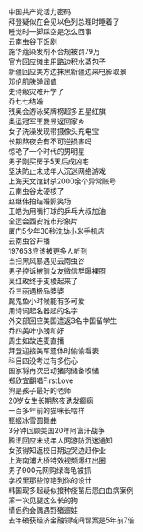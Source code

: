 中国共产党活力密码  
拜登疑似在会见以色列总理时睡着了  
睡觉时一脚踩空是怎么回事  
云南虫谷下饭剧  
施华蔻染发剂不合规被罚79万  
官方回应摊主用路边积水蒸包子  
新疆回应美方边抹黑新疆边来电影取景  
邓伦肌肤弹润值  
史诗级灾难开学了  
乔七七结婚  
残奥会游泳奖牌榜超多五星红旗  
奥运冠军王曼昱返回家乡  
女子洗澡发现带摄像头充电宝  
长期熬夜会有不可逆损害吗  
惊艳了一个时代的男明星  
男子刚买房子5天后成凶宅  
坚决防止未成年人沉迷网络游戏  
上海天文馆封杀2000余个异常账号  
云南虫谷太硬核了  
赵继伟拍结婚照笑场  
王皓为用嘴打球的乒乓大叔加油  
全运会西安城市形象片  
厦门5少年30秒洗劫小米手机店  
云南虫谷开播  
197653应该被更多人听到  
当扫黑风暴遇见云南虫谷  
男子控诉被前女友微信群曝裸照  
吴红玫终于支棱起来了  
乔三丽遇极品婆婆  
魔鬼鱼小时候能有多可爱  
用诗词起名器起的名字  
外交部回应美国遣返3名中国留学生  
乔四美叶小朗和好  
周生如故连麦直播  
拜登迎接美军遗体时偷偷看表  
科目四没考过有多伤心  
国家将再次启动猪肉储备收储  
郑欣宜翻唱FirstLove  
狗是孩子最好的老师  
20岁女生长期熬夜诱发癫痫  
一百多年前的猫咪长啥样  
甄姬冰雪圆舞曲  
3分钟回顾美国20年阿富汗战争  
腾讯回应未成年人网游防沉迷通知  
女孩得知返校日期边哭边赶作业  
上海南浦大桥特效视频爆红出圈  
男子900元网购绿海龟被抓  
学校里那些惊艳到你的设计  
韩国现多起疑似接种疫苗后患白血病案例  
第一次见腿这么长的狗  
情侣约会偶遇野猪遛娃  
去年破获经济金融领域间谍案是5年前7倍  
